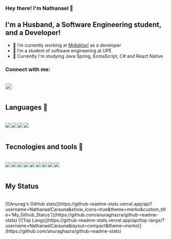 ### Hey there! I'm Nathanael 👋

## I'm a Husband, a Software Engineering student, and a Developer!

- 🔭 I’m currently working at <a href="http://www.midiavox.com.br" rel="nofollow">MidiaVox!</a> as a developer
- 🌱 I’m a student of software engineering at UPE
- 🌱 Currently I'm studying Java Spring, EcmaScript, C# and React Native

### Connect with me:
</br>
<a href="https://www.instagram.com/nathanaelcarauna/"><img  align="left" alt="codeStackr | Instagram" width="22px" src="https://cdn.jsdelivr.net/npm/simple-icons@v3/icons/instagram.svg" /></a>

</br>
</br>

## Languages 💖
</br>
<img align="left" with="22px" src="https://img.icons8.com/color/48/000000/c-sharp-logo.png"/>
<img align="left" with="22px" src="https://img.icons8.com/color/48/000000/javascript--v2.png"/>
<img align="left" with="22px" src="https://img.icons8.com/color/48/000000/java-coffee-cup-logo--v2.png"/>
<img align="left" with="22px" src="https://img.icons8.com/color/48/000000/python--v1.png"/>
</br>
</br>


## Tecnologies and tools 💖
</br>
<img align="left" with="22px" src="https://img.icons8.com/color/48/000000/react-native.png"/>
<img align="left" with="22px" src="https://img.icons8.com/color/48/000000/postgreesql.png"/>
<img align="left" with="22px"src="https://img.icons8.com/color/48/000000/git.png"/>
<img align="left" with="22px"src="https://img.icons8.com/color/48/000000/css3.png"/>
<img align="left" with="22px"src="https://img.icons8.com/color/48/000000/html-5--v1.png"/>
<img align="left" with="22px" src="https://img.icons8.com/fluency/48/000000/visual-studio-code-2019.png"/>
<img align="left" with="22px" src="https://img.icons8.com/color/48/000000/visual-studio-2019.png"/>
<img align="left" with="22px" src="https://img.icons8.com/ios-filled/50/000000/java-eclipse.png"/>
<img align="left" with="22px" src="https://img.icons8.com/color/48/000000/spring-logo.png"/>

</br>
</br>
             
                                                                                         
## My Status
</br>
[![Anurag's GitHub stats](https://github-readme-stats.vercel.app/api?username=NathanaelCarauna&show_icons=true&theme=merko&custom_title='My_Github_Status')](https://github.com/anuraghazra/github-readme-stats)
[![Top Langs](https://github-readme-stats.vercel.app/api/top-langs/?username=NathanaelCarauna&layout=compact&theme=merko)](https://github.com/anuraghazra/github-readme-stats)


